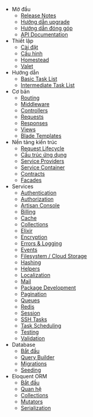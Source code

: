 - Mở đầu
    - [Release Notes](https://laravel.com/docs/master/releases)
    - [Hướng dẫn upgrade](https://laravel.com/docs/master/upgrade)
    - [Hướng dẫn đóng góp](https://laravel.com/docs/master/contributions)
    - [API Documentation](https://laravel.com/docs/master//api/{{version}})
- Thiết lập
    - [Cài đặt](https://laravel.com/docs/master/installation)
    - [Cấu hình](https://laravel.com/docs/master/configuration)
    - [Homestead](https://laravel.com/docs/master/homestead)
    - [Valet](https://laravel.com/docs/master/valet)
- Hướng dẫn
    - [Basic Task List](https://laravel.com/docs/master/quickstart)
    - [Intermediate Task List](https://laravel.com/docs/master/quickstart-intermediate)
- Cơ bản
    - [Routing](https://laravel.com/docs/master/routing)
    - [Middleware](https://laravel.com/docs/master/middleware)
    - [Controllers](https://laravel.com/docs/master/controllers)
    - [Requests](https://laravel.com/docs/master/requests)
    - [Responses](https://laravel.com/docs/master/responses)
    - [Views](https://laravel.com/docs/master/views)
    - [Blade Templates](https://laravel.com/docs/master/blade)
- Nền tảng kiến trúc
    - [Request Lifecycle](https://laravel.com/docs/master/lifecycle)
    - [Cấu trúc ứng dụng](https://laravel.com/docs/master/structure)
    - [Service Providers](https://laravel.com/docs/master/providers)
    - [Service Container](https://laravel.com/docs/master/container)
    - [Contracts](https://laravel.com/docs/master/contracts)
    - [Facades](https://laravel.com/docs/master/facades)
- Services
    - [Authentication](https://laravel.com/docs/master/authentication)
    - [Authorization](https://laravel.com/docs/master/authorization)
    - [Artisan Console](https://laravel.com/docs/master/artisan)
    - [Billing](https://laravel.com/docs/master/billing)
    - [Cache](https://laravel.com/docs/master/cache)
    - [Collections](https://laravel.com/docs/master/collections)
    - [Elixir](https://laravel.com/docs/master/elixir)
    - [Encryption](https://laravel.com/docs/master/encryption)
    - [Errors & Logging](https://laravel.com/docs/master/errors)
    - [Events](https://laravel.com/docs/master/events)
    - [Filesystem / Cloud Storage](https://laravel.com/docs/master/filesystem)
    - [Hashing](https://laravel.com/docs/master/hashing)
    - [Helpers](https://laravel.com/docs/master/helpers)
    - [Localization](https://laravel.com/docs/master/localization)
    - [Mail](https://laravel.com/docs/master/mail)
    - [Package Development](https://laravel.com/docs/master/packages)
    - [Pagination](https://laravel.com/docs/master/pagination)
    - [Queues](https://laravel.com/docs/master/queues)
    - [Redis](https://laravel.com/docs/master/redis)
    - [Session](https://laravel.com/docs/master/session)
    - [SSH Tasks](https://laravel.com/docs/master/envoy)
    - [Task Scheduling](https://laravel.com/docs/master/scheduling)
    - [Testing](https://laravel.com/docs/master/testing)
    - [Validation](https://laravel.com/docs/master/validation)
- Database
    - [Bắt đầu](https://laravel.com/docs/master/database)
    - [Query Builder](https://laravel.com/docs/master/queries)
    - [Migrations](https://laravel.com/docs/master/migrations)
    - [Seeding](https://laravel.com/docs/master/seeding)
- Eloquent ORM
    - [Bắt đầu](https://laravel.com/docs/master/eloquent)
    - [Quan hệ](https://laravel.com/docs/master/eloquent-relationships)
    - [Collections](https://laravel.com/docs/master/eloquent-collections)
    - [Mutators](https://laravel.com/docs/master/eloquent-mutators)
    - [Serialization](https://laravel.com/docs/master/eloquent-serialization)
